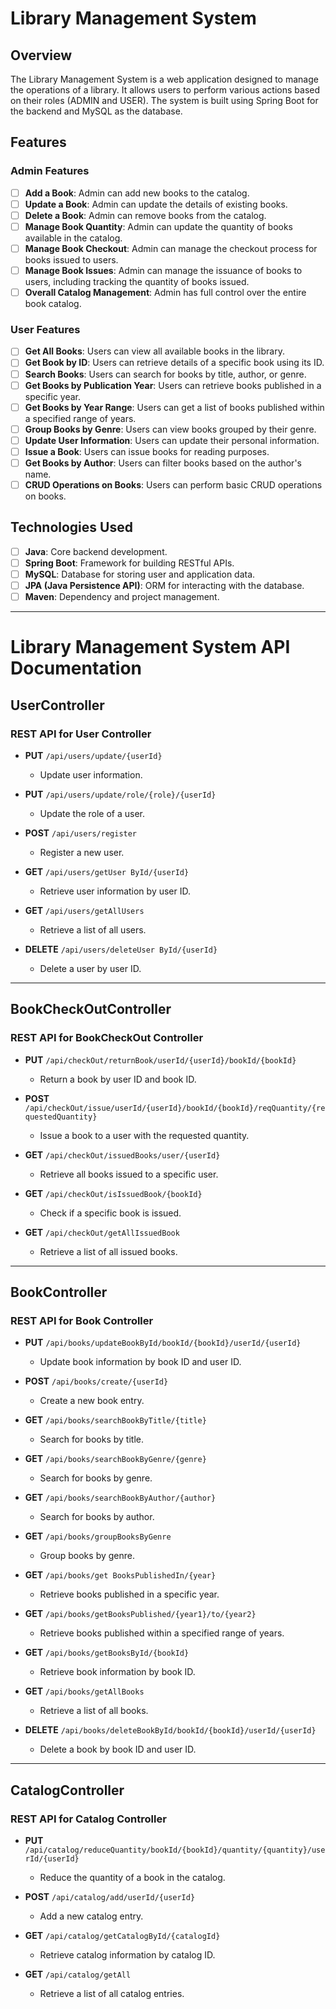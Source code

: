 # Library Management System

## Overview

The Library Management System is a web application designed to manage the operations of a library. It allows users to perform various actions based on their roles (ADMIN and USER). The system is built using Spring Boot for the backend and MySQL as the database.

## Features

### Admin Features
- [ ] **Add a Book**: Admin can add new books to the catalog.
- [ ] **Update a Book**: Admin can update the details of existing books.
- [ ] **Delete a Book**: Admin can remove books from the catalog.
- [ ] **Manage Book Quantity**: Admin can update the quantity of books available in the catalog.
- [ ] **Manage Book Checkout**: Admin can manage the checkout process for books issued to users.
- [ ] **Manage Book Issues**: Admin can manage the issuance of books to users, including tracking the quantity of books issued.
- [ ] **Overall Catalog Management**: Admin has full control over the entire book catalog.

### User Features
- [ ] **Get All Books**: Users can view all available books in the library.
- [ ] **Get Book by ID**: Users can retrieve details of a specific book using its ID.
- [ ] **Search Books**: Users can search for books by title, author, or genre.
- [ ] **Get Books by Publication Year**: Users can retrieve books published in a specific year.
- [ ] **Get Books by Year Range**: Users can get a list of books published within a specified range of years.
- [ ] **Group Books by Genre**: Users can view books grouped by their genre.
- [ ] **Update User Information**: Users can update their personal information.
- [ ] **Issue a Book**: Users can issue books for reading purposes.
- [ ] **Get Books by Author**: Users can filter books based on the author's name.
- [ ] **CRUD Operations on Books**: Users can perform basic CRUD operations on books.

## Technologies Used
- [ ] **Java**: Core backend development.
- [ ] **Spring Boot**: Framework for building RESTful APIs.
- [ ] **MySQL**: Database for storing user and application data.
- [ ] **JPA (Java Persistence API)**: ORM for interacting with the database.
- [ ] **Maven**: Dependency and project management.

---

# Library Management System API Documentation

## UserController
### REST API for User Controller

- **PUT** `/api/users/update/{userId}`
  - Update user information.

- **PUT** `/api/users/update/role/{role}/{userId}`
  - Update the role of a user.

- **POST** `/api/users/register`
  - Register a new user.

- **GET** `/api/users/getUser ById/{userId}`
  - Retrieve user information by user ID.

- **GET** `/api/users/getAllUsers`
  - Retrieve a list of all users.

- **DELETE** `/api/users/deleteUser ById/{userId}`
  - Delete a user by user ID.

---

## BookCheckOutController
### REST API for BookCheckOut Controller

- **PUT** `/api/checkOut/returnBook/userId/{userId}/bookId/{bookId}`
  - Return a book by user ID and book ID.

- **POST** `/api/checkOut/issue/userId/{userId}/bookId/{bookId}/reqQuantity/{requestedQuantity}`
  - Issue a book to a user with the requested quantity.

- **GET** `/api/checkOut/issuedBooks/user/{userId}`
  - Retrieve all books issued to a specific user.

- **GET** `/api/checkOut/isIssuedBook/{bookId}`
  - Check if a specific book is issued.

- **GET** `/api/checkOut/getAllIssuedBook`
  - Retrieve a list of all issued books.

---

## BookController
### REST API for Book Controller

- **PUT** `/api/books/updateBookById/bookId/{bookId}/userId/{userId}`
  - Update book information by book ID and user ID.

- **POST** `/api/books/create/{userId}`
  - Create a new book entry.

- **GET** `/api/books/searchBookByTitle/{title}`
  - Search for books by title.

- **GET** `/api/books/searchBookByGenre/{genre}`
  - Search for books by genre.

- **GET** `/api/books/searchBookByAuthor/{author}`
  - Search for books by author.

- **GET** `/api/books/groupBooksByGenre`
  - Group books by genre.

- **GET** `/api/books/get BooksPublishedIn/{year}`
  - Retrieve books published in a specific year.

- **GET** `/api/books/getBooksPublished/{year1}/to/{year2}`
  - Retrieve books published within a specified range of years.

- **GET** `/api/books/getBooksById/{bookId}`
  - Retrieve book information by book ID.

- **GET** `/api/books/getAllBooks`
  - Retrieve a list of all books.

- **DELETE** `/api/books/deleteBookById/bookId/{bookId}/userId/{userId}`
  - Delete a book by book ID and user ID.

---

## CatalogController
### REST API for Catalog Controller

- **PUT** `/api/catalog/reduceQuantity/bookId/{bookId}/quantity/{quantity}/userId/{userId}`
  - Reduce the quantity of a book in the catalog.

- **POST** `/api/catalog/add/userId/{userId}`
  - Add a new catalog entry.

- **GET** `/api/catalog/getCatalogById/{catalogId}`
  - Retrieve catalog information by catalog ID.

- **GET** `/api/catalog/getAll`
  - Retrieve a list of all catalog entries.

